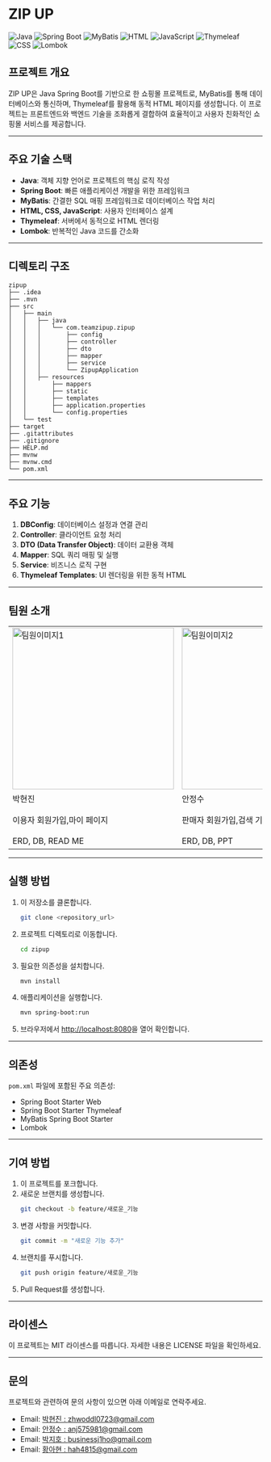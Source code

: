 # ZIP UP

![Java](https://img.shields.io/badge/Java-ED8B00?style=for-the-badge&logo=java&logoColor=white)
![Spring Boot](https://img.shields.io/badge/Spring%20Boot-6DB33F?style=for-the-badge&logo=springboot&logoColor=white)
![MyBatis](https://img.shields.io/badge/MyBatis-007ACC?style=for-the-badge&logo=mybatis&logoColor=white)
![HTML](https://img.shields.io/badge/HTML5-E34F26?style=for-the-badge&logo=html5&logoColor=white)
![JavaScript](https://img.shields.io/badge/JavaScript-F7DF1E?style=for-the-badge&logo=javascript&logoColor=black)
![Thymeleaf](https://img.shields.io/badge/Thymeleaf-005F0F?style=for-the-badge&logo=thymeleaf&logoColor=white)
![CSS](https://img.shields.io/badge/CSS3-1572B6?style=for-the-badge&logo=css3&logoColor=white)
![Lombok](https://img.shields.io/badge/Project%20Lombok-FF2D20?style=for-the-badge&logo=lombok&logoColor=white)

## 프로젝트 개요
ZIP UP은 Java Spring Boot를 기반으로 한 쇼핑몰 프로젝트로, MyBatis를 통해 데이터베이스와 통신하며, Thymeleaf를 활용해 동적 HTML 페이지를 생성합니다. 이 프로젝트는 프론트엔드와 백엔드 기술을 조화롭게 결합하여 효율적이고 사용자 친화적인 쇼핑몰 서비스를 제공합니다.

---

## 주요 기술 스택

- **Java**: 객체 지향 언어로 프로젝트의 핵심 로직 작성
- **Spring Boot**: 빠른 애플리케이션 개발을 위한 프레임워크
- **MyBatis**: 간결한 SQL 매핑 프레임워크로 데이터베이스 작업 처리
- **HTML, CSS, JavaScript**: 사용자 인터페이스 설계
- **Thymeleaf**: 서버에서 동적으로 HTML 렌더링
- **Lombok**: 반복적인 Java 코드를 간소화

---

## 디렉토리 구조
```
zipup
├── .idea
├── .mvn
├── src
│   ├── main
│   │   ├── java
│   │   │   └── com.teamzipup.zipup
│   │   │       ├── config
│   │   │       ├── controller
│   │   │       ├── dto
│   │   │       ├── mapper
│   │   │       ├── service
│   │   │       └── ZipupApplication
│   │   ├── resources
│   │       ├── mappers
│   │       ├── static
│   │       ├── templates
│   │       ├── application.properties
│   │       └── config.properties
│   └── test
├── target
├── .gitattributes
├── .gitignore
├── HELP.md
├── mvnw
├── mvnw.cmd
└── pom.xml
```

---

## 주요 기능

1. **DBConfig**: 데이터베이스 설정과 연결 관리
2. **Controller**: 클라이언트 요청 처리
3. **DTO (Data Transfer Object)**: 데이터 교환용 객체
4. **Mapper**: SQL 쿼리 매핑 및 실행
5. **Service**: 비즈니스 로직 구현
6. **Thymeleaf Templates**: UI 렌더링을 위한 동적 HTML

---

## 팀원 소개

<table>
  <tr>
    <td><img src="https://github.com/user-attachments/assets/e01f451e-e3b5-4fd8-a777-011042ee0dbe" alt="팀원이미지1" width="320" height="320" /></td>
    <td><img src="https://github.com/user-attachments/assets/820fca8f-a6c5-42c4-9658-6ee0184ec83d"  alt="팀원이미지2" width="320" height="320"/></td>
    <td><img src="https://github.com/user-attachments/assets/5c09ae75-81cf-4f8b-bf84-7168fb4e592b" alt="팀원이미지3" width="320" height="320"/></td>
    <td><img src="https://github.com/user-attachments/assets/1c4faff2-f501-48f3-a401-b8ad18562b42"  alt="팀원이미지1" width="320" height="320"/></td>
  </tr>
  <tr>
    <td>박현진</td>
    <td>안정수</td>
    <td>박지호</td>
    <td>황아현</td>
  </tr>
  <tr>
    <td>이용자 회원가입,마이 페이지</td>
    <td>판매자 회원가입,검색 기능</td>
    <td>메인 페이지, 로그인, 검색 기능, 상품 생성, 상품 디테일</td>
    <td>상품 생성,상품 디테일</td>
  </tr>
  <tr>
    <td>ERD, DB, READ ME</td>
    <td>ERD, DB, PPT</td>
    <td>팀장, git </td>
    <td>노션 정리, 디자인</td>
  </tr>
</table>

---

## 실행 방법

1. 이 저장소를 클론합니다.
   ```bash
   git clone <repository_url>
   ```

2. 프로젝트 디렉토리로 이동합니다.
   ```bash
   cd zipup
   ```

3. 필요한 의존성을 설치합니다.
   ```bash
   mvn install
   ```

4. 애플리케이션을 실행합니다.
   ```bash
   mvn spring-boot:run
   ```

5. 브라우저에서 [http://localhost:8080](http://localhost:8080)을 열어 확인합니다.

---

## 의존성

`pom.xml` 파일에 포함된 주요 의존성:
- Spring Boot Starter Web
- Spring Boot Starter Thymeleaf
- MyBatis Spring Boot Starter
- Lombok

---

## 기여 방법

1. 이 프로젝트를 포크합니다.
2. 새로운 브랜치를 생성합니다.
   ```bash
   git checkout -b feature/새로운_기능
   ```
3. 변경 사항을 커밋합니다.
   ```bash
   git commit -m "새로운 기능 추가"
   ```
4. 브랜치를 푸시합니다.
   ```bash
   git push origin feature/새로운_기능
   ```
5. Pull Request를 생성합니다.

---

## 라이센스

이 프로젝트는 MIT 라이센스를 따릅니다. 자세한 내용은 LICENSE 파일을 확인하세요.

---

## 문의

프로젝트와 관련하여 문의 사항이 있으면 아래 이메일로 연락주세요.

- Email: [박현진 : zhwoddl0723@gmail.com](mailto:your_zhwoddl0723@gmail.com)
- Email: [안정수 : anj575981@gmail.com](mailto:your_anj575981@gmail.com)
- Email: [박지호 : businessj1ho@gmail.com](mailto:your_businessj1ho@gmail.com)
- Email: [황아현 : hah4815@gmail.com](mailto:your_hah4815@gmail.com)


